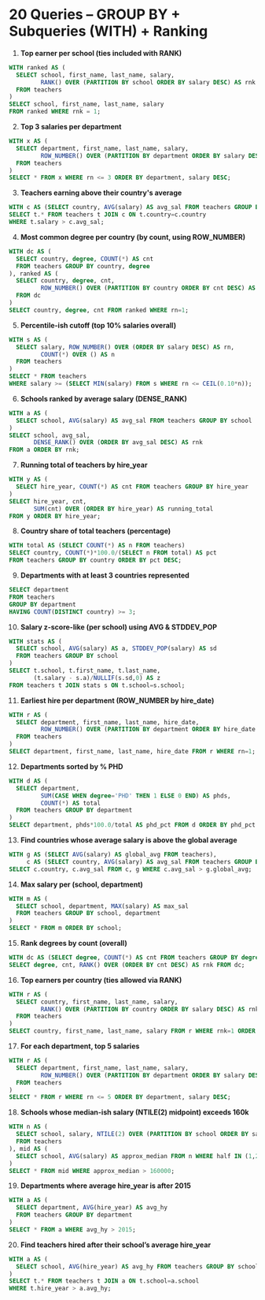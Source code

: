 # 20 Queries – GROUP BY + Subqueries (WITH) + Ranking

1. **Top earner per school (ties included with RANK)**  
```sql
WITH ranked AS (
  SELECT school, first_name, last_name, salary,
         RANK() OVER (PARTITION BY school ORDER BY salary DESC) AS rnk
  FROM teachers
)
SELECT school, first_name, last_name, salary
FROM ranked WHERE rnk = 1;
```

2. **Top 3 salaries per department**  
```sql
WITH x AS (
  SELECT department, first_name, last_name, salary,
         ROW_NUMBER() OVER (PARTITION BY department ORDER BY salary DESC) AS rn
  FROM teachers
)
SELECT * FROM x WHERE rn <= 3 ORDER BY department, salary DESC;
```

3. **Teachers earning above their country's average**  
```sql
WITH c AS (SELECT country, AVG(salary) AS avg_sal FROM teachers GROUP BY country)
SELECT t.* FROM teachers t JOIN c ON t.country=c.country
WHERE t.salary > c.avg_sal;
```

4. **Most common degree per country (by count, using ROW_NUMBER)**  
```sql
WITH dc AS (
  SELECT country, degree, COUNT(*) AS cnt
  FROM teachers GROUP BY country, degree
), ranked AS (
  SELECT country, degree, cnt,
         ROW_NUMBER() OVER (PARTITION BY country ORDER BY cnt DESC) AS rn
  FROM dc
)
SELECT country, degree, cnt FROM ranked WHERE rn=1;
```

5. **Percentile-ish cutoff (top 10% salaries overall)**  
```sql
WITH s AS (
  SELECT salary, ROW_NUMBER() OVER (ORDER BY salary DESC) AS rn,
         COUNT(*) OVER () AS n
  FROM teachers
)
SELECT * FROM teachers
WHERE salary >= (SELECT MIN(salary) FROM s WHERE rn <= CEIL(0.10*n));
```

6. **Schools ranked by average salary (DENSE_RANK)**  
```sql
WITH a AS (
  SELECT school, AVG(salary) AS avg_sal FROM teachers GROUP BY school
)
SELECT school, avg_sal,
       DENSE_RANK() OVER (ORDER BY avg_sal DESC) AS rnk
FROM a ORDER BY rnk;
```

7. **Running total of teachers by hire_year**  
```sql
WITH y AS (
  SELECT hire_year, COUNT(*) AS cnt FROM teachers GROUP BY hire_year
)
SELECT hire_year, cnt,
       SUM(cnt) OVER (ORDER BY hire_year) AS running_total
FROM y ORDER BY hire_year;
```

8. **Country share of total teachers (percentage)**  
```sql
WITH total AS (SELECT COUNT(*) AS n FROM teachers)
SELECT country, COUNT(*)*100.0/(SELECT n FROM total) AS pct
FROM teachers GROUP BY country ORDER BY pct DESC;
```

9. **Departments with at least 3 countries represented**  
```sql
SELECT department
FROM teachers
GROUP BY department
HAVING COUNT(DISTINCT country) >= 3;
```

10. **Salary z-score-like (per school) using AVG & STDDEV_POP**  
```sql
WITH stats AS (
  SELECT school, AVG(salary) AS a, STDDEV_POP(salary) AS sd
  FROM teachers GROUP BY school
)
SELECT t.school, t.first_name, t.last_name,
       (t.salary - s.a)/NULLIF(s.sd,0) AS z
FROM teachers t JOIN stats s ON t.school=s.school;
```

11. **Earliest hire per department (ROW_NUMBER by hire_date)**  
```sql
WITH r AS (
  SELECT department, first_name, last_name, hire_date,
         ROW_NUMBER() OVER (PARTITION BY department ORDER BY hire_date ASC) AS rn
  FROM teachers
)
SELECT department, first_name, last_name, hire_date FROM r WHERE rn=1;
```

12. **Departments sorted by % PHD**  
```sql
WITH d AS (
  SELECT department,
         SUM(CASE WHEN degree='PHD' THEN 1 ELSE 0 END) AS phds,
         COUNT(*) AS total
  FROM teachers GROUP BY department
)
SELECT department, phds*100.0/total AS phd_pct FROM d ORDER BY phd_pct DESC;
```

13. **Find countries whose average salary is above the global average**  
```sql
WITH g AS (SELECT AVG(salary) AS global_avg FROM teachers),
     c AS (SELECT country, AVG(salary) AS avg_sal FROM teachers GROUP BY country)
SELECT c.country, c.avg_sal FROM c, g WHERE c.avg_sal > g.global_avg;
```

14. **Max salary per (school, department)**  
```sql
WITH m AS (
  SELECT school, department, MAX(salary) AS max_sal
  FROM teachers GROUP BY school, department
)
SELECT * FROM m ORDER BY school;
```

15. **Rank degrees by count (overall)**  
```sql
WITH dc AS (SELECT degree, COUNT(*) AS cnt FROM teachers GROUP BY degree)
SELECT degree, cnt, RANK() OVER (ORDER BY cnt DESC) AS rnk FROM dc;
```

16. **Top earners per country (ties allowed via RANK)**  
```sql
WITH r AS (
  SELECT country, first_name, last_name, salary,
         RANK() OVER (PARTITION BY country ORDER BY salary DESC) AS rnk
  FROM teachers
)
SELECT country, first_name, last_name, salary FROM r WHERE rnk=1 ORDER BY country;
```

17. **For each department, top 5 salaries**  
```sql
WITH r AS (
  SELECT department, first_name, last_name, salary,
         ROW_NUMBER() OVER (PARTITION BY department ORDER BY salary DESC) AS rn
  FROM teachers
)
SELECT * FROM r WHERE rn <= 5 ORDER BY department, salary DESC;
```

18. **Schools whose median-ish salary (NTILE(2) midpoint) exceeds 160k**  
```sql
WITH n AS (
  SELECT school, salary, NTILE(2) OVER (PARTITION BY school ORDER BY salary) AS half
  FROM teachers
), mid AS (
  SELECT school, AVG(salary) AS approx_median FROM n WHERE half IN (1,2) GROUP BY school
)
SELECT * FROM mid WHERE approx_median > 160000;
```

19. **Departments where average hire_year is after 2015**  
```sql
WITH a AS (
  SELECT department, AVG(hire_year) AS avg_hy
  FROM teachers GROUP BY department
)
SELECT * FROM a WHERE avg_hy > 2015;
```

20. **Find teachers hired after their school’s average hire_year**  
```sql
WITH a AS (
  SELECT school, AVG(hire_year) AS avg_hy FROM teachers GROUP BY school
)
SELECT t.* FROM teachers t JOIN a ON t.school=a.school
WHERE t.hire_year > a.avg_hy;
```
